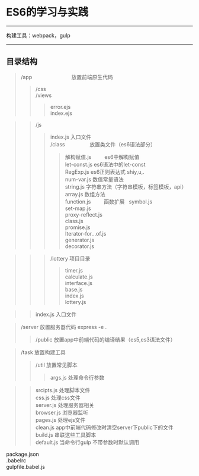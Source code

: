 ES6的学习与实践
==
______


构建工具：webpack，gulp
___
 
 
 目录结构
 ------
 
>/app                            放置前端原生代码    
>>/css   
>>/views   
>>>error.ejs   
>>>index.ejs  

>>/js    
>>>index.js                入口文件   
>>>/class                  放置类文件（es6语法部分）    
>>>>解构赋值.js          es6中解构赋值    
>>>>let-const.js        es6语法中的let-const   
>>>>RegExp.js           es6正则表达式    shiy,u,.   
>>>>num-var.js          数值常量语法   
>>>>string.js           字符串方法（字符串模板，标签模板，api）   
>>>>array.js            数组方法   
>>>>function.js         函数扩展   
>>>>symbol.js    
>>>>set-map.js    
>>>>proxy-reflect.js    
>>>>class.js    
>>>>promise.js    
>>>>Iterator-for...of.js    
>>>>generator.js    
>>>>decorator.js   
   
>>>/lottery                项目目录   
>>>>timer.js            
>>>>calculate.js        
>>>>interface.js        
>>>>base.js             
>>>>index.js                 
>>>>lottery.js               
          
>>index.js                    入口文件   

   
>/server                         放置服务器代码     express -e .   
>>/public                     放置app中前端代码的编译结果（es5,es3语法文件）   
   
>/task                           放置构建工具   
>>/util                       放置常见脚本   
>>>args.js                 处理命令行参数   

>>srcipts.js                  处理脚本文件   
>>css.js                      处理css文件   
>>server.js                   处理服务器相关   
>>browser.js                  浏览器监听   
>>pages.js                    处理ejs文件   
>>clean.js                    app中前端代码修改时清空server下public下的文件   
>>build.js                    串联这些工具脚本   
>>default.js                  当命令行gulp 不带参数时默认调用   
   
package.json                    
.babelrc                        
gulpfile.babel.js              

